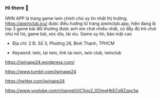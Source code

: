 ### Hi there 👋

IWIN APP là trang game iwin chính chủ uy tín nhất thị trường. https://aiwinclub.icu/ được điều hướng từ trang aiwinclub.app, hiện đang là top 3 game bài đổi thưởng được anh em chơi nhiều nhất, có đầy đủ trò chơi như nổ hủ, game bài, xóc dĩa, tài xỉu. Game uy tín, bảo mật cao

- Địa chỉ: 2 Đ. Số 3, Phường 26, Bình Thạnh, TPHCM

- Keyword: iwin, tai iwin, link tai iwin, iwin club, iwinclub

https://iwinapp24.wordpress.com/

https://www.tumblr.com/iwinapp24

https://twitter.com/iwinapp24

https://www.youtube.com/channel/UC1oix2_0OmgHkECsRZzpc1w
